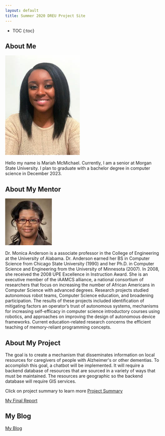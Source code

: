 ```yaml
---
layout: default
title: Summer 2020 DREU Project Site
---
```


* TOC
{:toc}

## About Me

![mcmichaelhheadshot](/images/mcmichaelheadshot.jpg)

Hello my name is Mariah McMichael. Currently, I am a senior at Morgan State University. I plan to graduate with a bachelor degree in computer science in December 2023.

## About My Mentor

![Anderson-Herzog_Monica](/images/Anderson-Herzog_Monica.jpg)

Dr. Monica Anderson is a associate professor in the College of Engineering at the University of Alabama. Dr. Anderson earned her BS in Computer Science from Chicago State University (1990) and her Ph.D. in Computer Science and Engineering from the University of Minnesota (2007). In 2008, she received the 2008 UPE Excellence in Instruction Award. She is an executive member of the iAAMCS alliance, a national consortium of researchers that focus on increasing the number of African Americans in Computer Science with advanced degrees. Research projects studied autonomous robot teams, Computer Science education, and broadening participation. The results of these projects included identification of mitigating factors an operator’s trust of autonomous systems, mechanisms for increasing self-efficacy in computer science introductory courses using robotics, and approaches on improving the design of autonomous device frameworks.  Current education-related research concerns the efficient teaching of memory-reliant programming concepts.

## About My Project

The goal is to create a mechanism that disseminates information on local resources for caregivers of people with Alzheimer's or other dementias. To accomplish this goal, a chatbot will be implemented. It will require a backend database of resources that are sourced in a variety of ways that must be maintained. The resources are geographic so the backend database will require GIS services. 

Click on project summary to learn more [Project Summary](/images/uaprojectsummary.png)

[My Final Report](files/finalreport.pdf)

## My Blog

[My Blog](blog.html)
